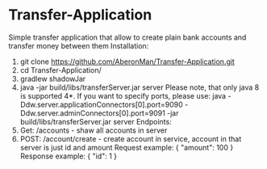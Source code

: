 # Transfer-Application
Simple transfer application that allow to create plain bank accounts and transfer money between them
Installation:
1. git clone https://github.com/AberonMan/Transfer-Application.git
2. cd Transfer-Application/
3. gradlew shadowJar
4. java -jar build/libs/transferServer.jar server 
Please note, that only java 8 is supported
4*. If you want to specify ports, please use:
java -Ddw.server.applicationConnectors[0].port=9090 -Ddw.server.adminConnectors[0].port=9091 -jar build/libs/transferServer.jar server
Endpoints:
1. Get: /accounts  - shaw all accounts in server
2. POST: /account/create - create account in service, account in that server is just id and amount
Request example:
{
"amount": 100
}
Response example:
{
  "id": 1
}
